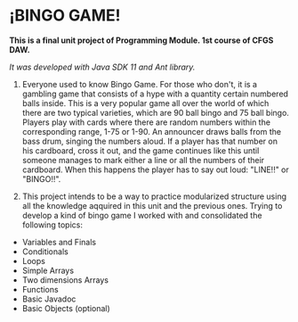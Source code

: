 # ¡BINGO GAME!

__This is a final unit project of Programming Module. 1st course of CFGS DAW.__

*It was developed with Java SDK 11 and Ant library.*

1. Everyone used to know Bingo Game. For those who don't, it is a gambling game that consists of a hype with a quantity certain numbered balls inside. This is a very popular game all over the world of which there are two typical varieties, which are 90 ball bingo and 75 ball bingo.
Players play with cards where there are random numbers within the corresponding range, 1-75 or 1-90. An announcer draws balls from the bass drum, singing the numbers aloud. 
If a player has that number on his cardboard, cross it out, and the game continues like this until someone manages to mark either a line or all the numbers of their cardboard. When this happens the player has to say out loud: "LINE!!" or "BINGO!!".

2. This project intends to be a way to practice modularized structure using all the knowledge aqquired in this unit and the previous ones. Trying to develop a kind of bingo game I worked with and consolidated the following topics:

- Variables and Finals
- Conditionals
- Loops
- Simple Arrays
- Two dimensions Arrays
- Functions
- Basic Javadoc
- Basic Objects (optional)
